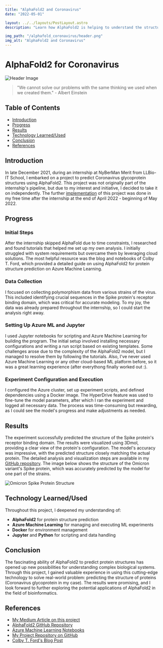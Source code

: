 ```yaml
---
title: "AlphaFold2 and Coronavirus"
date: "2022-05-01"

layout: ../../layouts/PostLayout.astro
description: "Learn how AlphaFold2 is helping to understand the structure of the coronavirus spike protein and how it can be used to develop new treatments."

img_path: "/alphafold_coronavirus/header.png"
img_alt: "AlphaFold2 and Coronavirus"
---
```


# AlphaFold2 for Coronavirus

![Header Image](/alphafold_coronavirus/deepmind_header.jpg)

> "We cannot solve our problems with the same thinking we used when we created them." - Albert Einstein

## Table of Contents

- [Introduction](#introduction)
- [Progress](#progress)
- [Results](#results)
- [Technology Learned/Used](#technology-learnedused)
- [Conclusion](#conclusion)
- [References](#references)

## Introduction

In late December 2021, during an internship at NyBerMan Merit from LLBio-IT School, I embarked on a project to predict Coronavirus glycoprotein structures using AlphaFold2. This project was not originally part of the internship's pipeline, but due to my interest and initiative, I decided to take it on independently. The further [implementation](https://github.com/gromdimon/AlphaFold_Glycoprotein) of this project was done in my free time after the internship at the end of April 2022 - beginning of May 2022.

## Progress

### Initial Steps

After the internship skipped AlphaFold due to time constraints, I researched and found tutorials that helped me set up my own analysis. I initially struggled with system requirements but overcame them by leveraging cloud solutions. The most helpful resource was the blog and
notebooks of Colby T. Ford, which provided a detailed guide on using AlphaFold2 for protein structure prediction on Azure Machine Learning.

### Data Collection

I focused on collecting polymorphism data from various strains of the virus. This included identifying crucial sequences in the Spike protein's receptor binding domain, which was critical for accurate modeling. To my joy, the data was already prepared throughout the internship, so I could start the analysis right away.

### Setting Up Azure ML and Jupyter

I used Jupyter notebooks for scripting and Azure Machine Learning for building the program. The initial setup involved installing necessary configurations and writing a run script based on existing templates. Some challenges arose due to the complexity of the AlphaFold2 model, but I managed to resolve them by following the tutorials. Also, I've never used Azure Machine Learning or any other cloud-based ML platform before, so it was a great learning experience (after everythong finally worked out :).

### Experiment Configuration and Execution

I configured the Azure cluster, set up experiment scripts, and defined dependencies using a Docker image. The HyperDrive feature was used to fine-tune the model parameters, after which I ran the experiment and logged all necessary data. The process was time-consuming but rewarding, as I could see the model's progress and make adjustments as needed.

## Results

The experiment successfully predicted the structure of the Spike protein's receptor binding domain. The results were visualized using 3Dmol, providing a clear view of the protein's configuration. The model's accuracy was impressive, with the predicted structure closely matching the actual protein. The detailed analysis and visualization steps are available in my [GitHub repository](https://github.com/gromdimon/AlphaFold_Glycoprotein). The image below shows the structure of the Omicron variant's Spike protein, which was accurately predicted by the model for one part of the strains.

![Omicron Spike Protein Structure](/alphafold_coronavirus/omicron_protein.png)

## Technology Learned/Used

Throughout this project, I deepened my understanding of:

- **AlphaFold2** for protein structure prediction
- **Azure Machine Learning** for managing and executing ML experiments
- **Docker** for environment management
- **Jupyter** and **Python** for scripting and data handling

## Conclusion

The fascinating ability of AlphaFold2 to predict protein structures has opened up new possibilities for understanding complex biological systems. Through this project, I gained valuable experience in using this cutting-edge technology to solve real-world problem: predicting the structure of proteins (Coronavirus glycoprotein in my case). The results were promising, and I look forward to further exploring the potential applications of AlphaFold2 in the field of bioinformatics.

## References

- [My Medium Article on this project](https://medium.com/@DzmitryHramyka/protein-structure-prediction-using-alphafold2)
- [AlphaFold2 GitHub Repository](https://github.com/deepmind/alphafold)
- [Azure Machine Learning Notebooks](https://github.com/Azure/MachineLearningNotebooks)
- [My Project Repository on GitHub](https://github.com/gromdimon/AlphaFold_Glycoprotein)
- [Colby T. Ford's Blog Post](https://medium.com/@colbyford/how-to-predict-many-protein-structures-with-alphafold2-at-scale-in-azure-machine-learning-c1e0ece4e99f)
